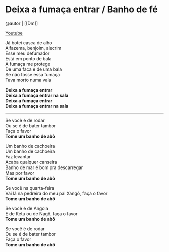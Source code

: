 # Deixa a fumaça entrar / Banho de fé

@autor | [[Dm]]

[Youtube](https://www.youtube.com/watch?v=4aDADIou3ek)

Já botei casca de alho  
Alfazema, benjoim, alecrim  
Esse meu defumador  
Está em ponto de bala  
A fumaça me protege  
De uma faca e de uma bala  
Se não fosse essa fumaça  
Tava morto numa vala

**Deixa a fumaça entrar  
Deixa a fumaça entrar na sala  
Deixa a fumaça entrar  
Deixa a fumaça entrar na sala**

---

Se você é de rodar  
Ou se é de bater tambor  
Faça o favor  
**Tome um banho de abô**

Um banho de cachoeira  
Um banho de cachoeira  
Faz levantar  
Acaba qualquer canseira  
Banho de mar é bom pra descarregar  
Mas por favor  
**Tome um banho de abô**

Se você na quarta-feira  
Vai lá na pedreira do meu pai Xangô, faça o favor  
**Tome um banho de abô**

Se você é de Angola  
É de Ketu ou de Nagô, faça o favor  
**Tome um banho de abô**

Se você é de rodar  
Ou se é de bater tambor  
Faça o favor  
**Tome um banho de abô**
